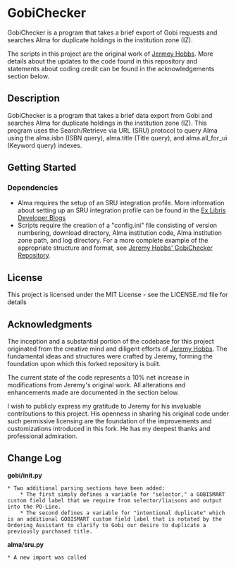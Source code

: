 # GobiChecker

GobiChecker is a program that takes a brief export of Gobi requests and searches Alma for duplicate holdings in the institution zone (IZ).

The scripts in this project are the original work of [Jermey Hobbs](https://github.com/MrJeremyHobbs). More details about the updates to the code found in this repository and statements about coding credit can be found in the acknowledgements section below. 

## Description
GobiChecker is a program that takes a brief data export from Gobi and searches Alma for duplicate holdings in the institution zone (IZ). This program uses the Search/Retrieve via URL (SRU) protocol to query Alma using the alma.isbn (ISBN query), alma.title (Title query), and alma.all_for_ui (Keyword query) indexes. 

## Getting Started

### Dependencies

* Alma requires the setup of an SRU integration profile. More information about setting up an SRU integration profile can be found in the [Ex Libris Developer Blogs](https://developers.exlibrisgroup.com/blog/how-to-configure-sru-and-structure-sru-retrieval-queries/)
* Scripts require the creation of a "config.ini" file consisting of version numbering, download directory, Alma institution code, Alma institution zone path, and log directory. For a more complete example of the appropriate structure and format, see [Jeremy Hobbs' GobiChecker Repository](https://github.com/MrJeremyHobbs/GobiChecker).

## License

This project is licensed under the MIT License - see the LICENSE.md file for details

## Acknowledgments

The inception and a substantial portion of the codebase for this project originated from the creative mind and diligent efforts of [Jeremy Hobbs](https://github.com/MrJeremyHobbs). The fundamental ideas and structures were crafted by Jeremy, forming the foundation upon which this forked repository is built.

The current state of the code represents a 10% net increase in modifications from Jeremy's original work. All alterations and enhancements made are documented in the section below.

I wish to publicly express my gratitude to Jeremy for his invaluable contributions to this project. His openness in sharing his original code under such permissive licensing are the foundation of the improvements and customizations introduced in this fork. He has my deepest thanks and professional admiration.

## Change Log

**gobi/__init__.py**

    * Two additional parsing sections have been added:
        * The first simply defines a variable for "selector," a GOBISMART custom field label that we require from selector/liaisons and output into the PO-Line. 
        * The second defines a variable for "intentional duplicate" which is an additional GOBISMART custom field label that is notated by the Ordering Assistant to clarify to Gobi our desire to duplicate a previously purchased title.

**alma/sru.py**

    * A new import was called 